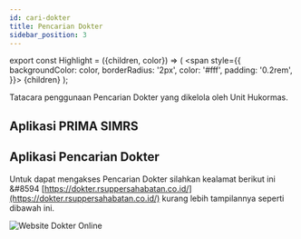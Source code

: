 ```yaml
---
id: cari-dokter
title: Pencarian Dokter
sidebar_position: 3
---
```


export const Highlight = ({children, color}) => (
  <span
    style={{
      backgroundColor: color,
      borderRadius: '2px',
      color: '#fff',
      padding: '0.2rem',
    }}>
    {children}
  </span>
);

Tatacara penggunaan Pencarian Dokter yang dikelola oleh Unit Hukormas.

## Aplikasi PRIMA SIMRS

## Aplikasi Pencarian Dokter

Untuk dapat mengakses Pencarian Dokter silahkan kealamat berikut ini &#8594 [https://dokter.rsuppersahabatan.co.id/](https://dokter.rsuppersahabatan.co.id/) kurang lebih tampilannya seperti dibawah ini.

![Website Dokter Online](/img/pencarian-dokter/website-dokter.png)